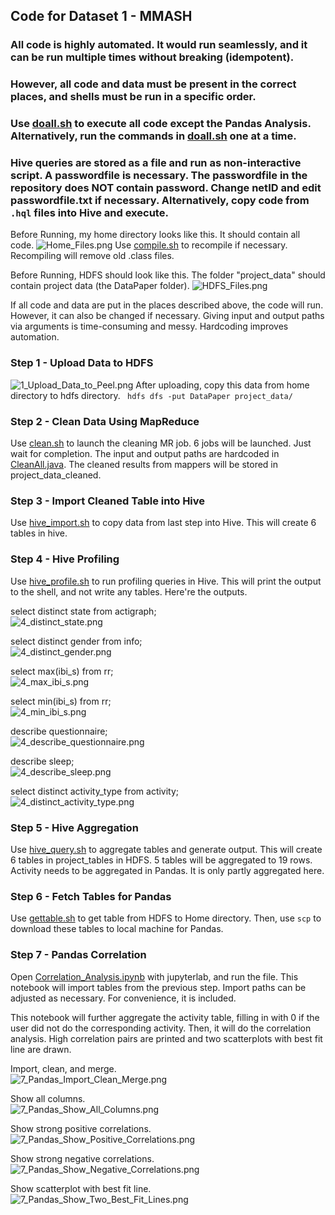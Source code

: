 ## Code for Dataset 1 - MMASH

### All code is highly automated. It would run seamlessly, and it can be run multiple times without breaking (idempotent). 
### However, all code and data must be present in the correct places, and shells must be run in a specific order. 
### Use [doall.sh](/test_code/Chang/doall.sh) to execute all code except the Pandas Analysis. Alternatively, run the commands in [doall.sh](/test_code/Chang/doall.sh) one at a time.

### Hive queries are stored as a file and run as non-interactive script. A passwordfile is necessary. The passwordfile in the repository does NOT contain password. Change netID and edit passwordfile.txt if necessary. Alternatively, copy code from ```.hql``` files into Hive and execute. 

Before Running, my home directory looks like this. It should contain all code. 
![Home_Files.png](/screenshots/Chang/Home_Files.png)
Use [compile.sh](/test_code/Chang/compile.sh) to recompile if necessary. Recompiling will remove old .class files. 

Before Running, HDFS should look like this. The folder "project_data" should contain project data (the DataPaper folder). 
![HDFS_Files.png](/screenshots/Chang/HDFS_Files.png)

If all code and data are put in the places described above, the code will run. However, it can also be changed if necessary. 
Giving input and output paths via arguments is time-consuming and messy. Hardcoding improves automation. 

### Step 1 - Upload Data to HDFS
![1_Upload_Data_to_Peel.png](/screenshots/Chang/1_Upload_Data_to_Peel.png)
After uploading, copy this data from home directory to hdfs directory. 
``` hdfs dfs -put DataPaper project_data/```

### Step 2 - Clean Data Using MapReduce
Use [clean.sh](/etl_code/Chang/clean.sh) to launch the cleaning MR job. 
6 jobs will be launched. Just wait for completion. 
The input and output paths are hardcoded in [CleanAll.java](/etl_code/Chang/CleanAll.java). 
The cleaned results from mappers will be stored in project_data_cleaned. 

### Step 3 - Import Cleaned Table into Hive
Use [hive_import.sh](/data_ingest/Chang/hive_import.sh) to copy data from last step into Hive.
This will create 6 tables in hive. 

### Step 4 - Hive Profiling
Use [hive_profile.sh](/profiling_code/Chang/hive_profile.sh) to run profiling queries in Hive.
This will print the output to the shell, and not write any tables. 
Here're the outputs. 

select distinct state from actigraph;\
![4_distinct_state.png](/screenshots/Chang/4_distinct_state.png)

select distinct gender from info;\
![4_distinct_gender.png](/screenshots/Chang/4_distinct_gender.png)

select max(ibi_s) from rr;\
![4_max_ibi_s.png](/screenshots/Chang/4_max_ibi_s.png)

select min(ibi_s) from rr;\
![4_min_ibi_s.png](/screenshots/Chang/4_min_ibi_s.png)

describe questionnaire;\
![4_describe_questionnaire.png](/screenshots/Chang/4_describe_questionnaire.png)

describe sleep;\
![4_describe_sleep.png](/screenshots/Chang/4_describe_sleep.png)

select distinct activity_type from activity;\
![4_distinct_activity_type.png](/screenshots/Chang/4_distinct_activity_type.png)

### Step 5 - Hive Aggregation
Use [hive_query.sh](/ana_code/Chang/hive_query.sh) to aggregate tables and generate output. 
This will create 6 tables in project_tables in HDFS. 
5 tables will be aggregated to 19 rows. Activity needs to be aggregated in Pandas. It is only partly aggregated here. 

### Step 6 - Fetch Tables for Pandas
Use [gettable.sh](/test_code/Chang/gettable.sh) to get table from HDFS to Home directory. 
Then, use ```scp``` to download these tables to local machine for Pandas. 

### Step 7 - Pandas Correlation
Open [Correlation_Analysis.ipynb](/ana_code/Chang/Pandas_Correlation/Correlation_Analysis.ipynb) with jupyterlab, and run the file. 
This notebook will import tables from the previous step. Import paths can be adjusted as necessary. For convenience, it is included. 

This notebook will further aggregate the activity table, filling in with 0 if the user did not do the corresponding activity.
Then, it will do the correlation analysis. High correlation pairs are printed and two scatterplots with best fit line are drawn. 

Import, clean, and merge.\
![7_Pandas_Import_Clean_Merge.png](/screenshots/Chang/7_Pandas_Import_Clean_Merge.png)

Show all columns.\
![7_Pandas_Show_All_Columns.png](/screenshots/Chang/7_Pandas_Show_All_Columns.png)

Show strong positive correlations.\
![7_Pandas_Show_Positive_Correlations.png](/screenshots/Chang/7_Pandas_Show_Positive_Correlations.png)

Show strong negative correlations.\
![7_Pandas_Show_Negative_Correlations.png](/screenshots/Chang/7_Pandas_Show_Negative_Correlations.png)

Show scatterplot with best fit line.\
![7_Pandas_Show_Two_Best_Fit_Lines.png](/screenshots/Chang/7_Pandas_Show_Two_Best_Fit_Lines.png)
